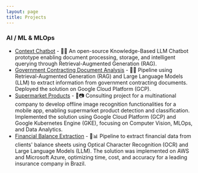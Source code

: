 ```yaml
---
layout: page
title: Projects
---
```


### AI / ML & MLOps

- [Context Chatbot](context-chatbot) - 🤖📄 An open-source Knowledge-Based LLM Chatbot prototype enabling document processing, storage, and intelligent querying through Retrieval-Augmented Generation (RAG).
- [Government Contracting Document Analysis](government-contracting) - 📄🚀 Pipeline using Retrieval-Augmented Generation (RAG) and Large Language Models (LLM) to extract information from government contracting documents. Deployed the solution on Google Cloud Platform (GCP).
- [Supermarket Products](supermarket-products) - 🛒📷 Consulting project for a multinational company to develop offline image recognition functionalities for a mobile app, enabling supermarket product detection and classification. Implemented the solution using Google Cloud Platform (GCP) and Google Kubernetes Engine (GKE), focusing on Computer Vision, MLOps, and Data Analytics.
- [Financial Balance Extraction](financial-balances) - 💼📊 Pipeline to extract financial data from clients' balance sheets using Optical Character Recognition (OCR) and Large Language Models (LLM). The solution was implemented on AWS and Microsoft Azure, optimizing time, cost, and accuracy for a leading insurance company in Brazil.